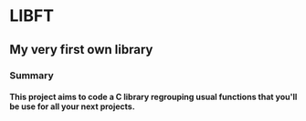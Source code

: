 # LIBFT
## My very first own library
### Summary
#### This project aims to code a C library regrouping usual functions that you'll be use for all your next projects.
